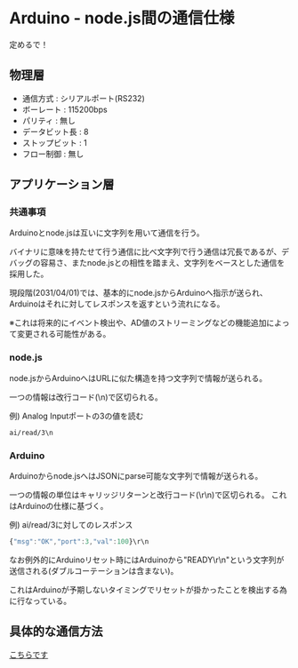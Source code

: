 # Arduino - node.js間の通信仕様

定めるで！

## 物理層

* 通信方式 : シリアルポート(RS232)
* ボーレート : 115200bps
* パリティ : 無し
* データビット長 : 8
* ストップビット : 1
* フロー制御 : 無し

## アプリケーション層

### 共通事項

Arduinoとnode.jsは互いに文字列を用いて通信を行う。

バイナリに意味を持たせて行う通信に比べ文字列で行う通信は冗長であるが、デバッグの容易さ、またnode.jsとの相性を踏まえ、文字列をベースとした通信を採用した。

現段階(2031/04/01)では、基本的にnode.jsからArduinoへ指示が送られ、Arduinoはそれに対してレスポンスを返すという流れになる。

※これは将来的にイベント検出や、AD値のストリーミングなどの機能追加によって変更される可能性がある。

### node.js
node.jsからArduinoへはURLに似た構造を持つ文字列で情報が送られる。

一つの情報は改行コード(\n)で区切られる。

例) Analog Inputポートの3の値を読む

```txt
ai/read/3\n
```

### Arduino

Arduinoからnode.jsへはJSONにparse可能な文字列で情報が送られる。

一つの情報の単位はキャリッジリターンと改行コード(\r\n)で区切られる。
これはArduinoの仕様に基づく。

例) ai/read/3に対してのレスポンス

```js
{"msg":"OK","port":3,"val":100}\r\n
```

なお例外的にArduinoリセット時にはArduinoから"READY\r\n"という文字列が送信される(ダブルコーテーションは含まない)。

これはArduinoが予期しないタイミングでリセットが掛かったことを検出する為に行なっている。


## 具体的な通信方法
[こちらです](API.md)
